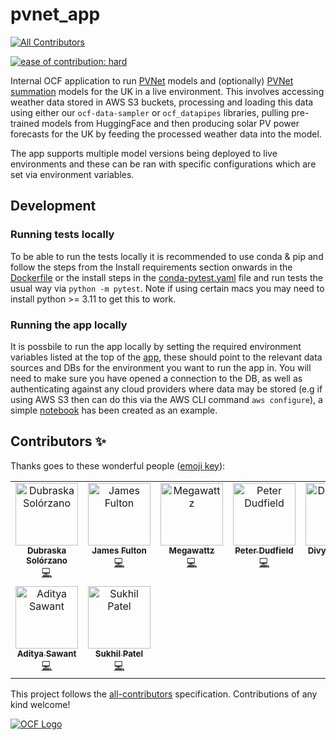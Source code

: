 # pvnet_app
<!-- ALL-CONTRIBUTORS-BADGE:START - Do not remove or modify this section -->
[![All Contributors](https://img.shields.io/badge/all_contributors-9-orange.svg?style=flat-square)](#contributors-)
<!-- ALL-CONTRIBUTORS-BADGE:END -->

[![ease of contribution: hard](https://img.shields.io/badge/ease%20of%20contribution:%20hard-bb2629)](https://github.com/openclimatefix#how-easy-is-it-to-get-involved)

Internal OCF application to run [PVNet](https://github.com/openclimatefix/PVNet) models and (optionally) [PVNet summation](https://github.com/openclimatefix/PVNet-summation) models for the UK in a live environment. This involves accessing weather data stored in AWS S3 buckets, processing and loading this data using either our `ocf-data-sampler` or `ocf_datapipes` libraries, pulling pre-trained models from HuggingFace and then producing solar PV power forecasts for the UK by feeding the processed weather data into the model. 

The app supports multiple model versions being deployed to live environments and these can be ran with specific configurations which are set via environment variables.

## Development

### Running tests locally

To be able to run the tests locally it is recommended to use conda & pip and follow the steps from the Install requirements section onwards in the [Dockerfile](Dockerfile) or the install steps in the [conda-pytest.yaml](.github/workflows/conda-pytest.yaml) file and run tests the usual way via `python -m pytest`. Note if using certain macs you may need to install python >= 3.11 to get this to work.

### Running the app locally

It is possbile to run the app locally by setting the required environment variables listed at the top of the [app](pvnet_app/app.py), these should point to the relevant data sources and DBs for the environment you want to run the app in. You will need to make sure you have opened a connection to the DB, as well as authenticating against any cloud providers where data may be stored (e.g if using AWS S3 then can do this via the AWS CLI command `aws configure`), a simple [notebook](scripts/run_app_local_example.ipynb) has been created as an example.  


## Contributors ✨

Thanks goes to these wonderful people ([emoji key](https://allcontributors.org/docs/en/emoji-key)):

<!-- ALL-CONTRIBUTORS-LIST:START - Do not remove or modify this section -->
<!-- prettier-ignore-start -->
<!-- markdownlint-disable -->
<table>
  <tbody>
    <tr>
      <td align="center" valign="top" width="14.28%"><a href="https://github.com/DubraskaS"><img src="https://avatars.githubusercontent.com/u/87884444?v=4?s=100" width="100px;" alt="Dubraska Solórzano"/><br /><sub><b>Dubraska Solórzano</b></sub></a><br /><a href="https://github.com/openclimatefix/uk-pvnet-app/commits?author=DubraskaS" title="Code">💻</a></td>
      <td align="center" valign="top" width="14.28%"><a href="https://github.com/dfulu"><img src="https://avatars.githubusercontent.com/u/41546094?v=4?s=100" width="100px;" alt="James Fulton"/><br /><sub><b>James Fulton</b></sub></a><br /><a href="https://github.com/openclimatefix/uk-pvnet-app/commits?author=dfulu" title="Code">💻</a></td>
      <td align="center" valign="top" width="14.28%"><a href="https://github.com/zakwatts"><img src="https://avatars.githubusercontent.com/u/47150349?v=4?s=100" width="100px;" alt="Megawattz"/><br /><sub><b>Megawattz</b></sub></a><br /><a href="https://github.com/openclimatefix/uk-pvnet-app/commits?author=zakwatts" title="Code">💻</a></td>
      <td align="center" valign="top" width="14.28%"><a href="https://github.com/peterdudfield"><img src="https://avatars.githubusercontent.com/u/34686298?v=4?s=100" width="100px;" alt="Peter Dudfield"/><br /><sub><b>Peter Dudfield</b></sub></a><br /><a href="https://github.com/openclimatefix/uk-pvnet-app/commits?author=peterdudfield" title="Code">💻</a></td>
      <td align="center" valign="top" width="14.28%"><a href="https://github.com/DivyamAgg24"><img src="https://avatars.githubusercontent.com/u/142659327?v=4?s=100" width="100px;" alt="DivyamAgg24"/><br /><sub><b>DivyamAgg24</b></sub></a><br /><a href="https://github.com/openclimatefix/uk-pvnet-app/commits?author=DivyamAgg24" title="Code">💻</a></td>
      <td align="center" valign="top" width="14.28%"><a href="http://github.com/aryanbhosale"><img src="https://avatars.githubusercontent.com/u/36108149?v=4?s=100" width="100px;" alt="Aryan Bhosale"/><br /><sub><b>Aryan Bhosale</b></sub></a><br /><a href="https://github.com/openclimatefix/uk-pvnet-app/commits?author=aryanbhosale" title="Code">💻</a></td>
      <td align="center" valign="top" width="14.28%"><a href="https://github.com/felix-e-h-p"><img src="https://avatars.githubusercontent.com/u/137530077?v=4?s=100" width="100px;" alt="Felix"/><br /><sub><b>Felix</b></sub></a><br /><a href="https://github.com/openclimatefix/uk-pvnet-app/commits?author=felix-e-h-p" title="Code">💻</a></td>
    </tr>
    <tr>
      <td align="center" valign="top" width="14.28%"><a href="https://github.com/ADIMANV"><img src="https://avatars.githubusercontent.com/u/68527614?v=4?s=100" width="100px;" alt="Aditya Sawant"/><br /><sub><b>Aditya Sawant</b></sub></a><br /><a href="https://github.com/openclimatefix/uk-pvnet-app/commits?author=ADIMANV" title="Code">💻</a></td>
      <td align="center" valign="top" width="14.28%"><a href="https://github.com/Sukh-P"><img src="https://avatars.githubusercontent.com/u/42407101?v=4?s=100" width="100px;" alt="Sukhil Patel"/><br /><sub><b>Sukhil Patel</b></sub></a><br /><a href="https://github.com/openclimatefix/uk-pvnet-app/commits?author=Sukh-P" title="Code">💻</a></td>
    </tr>
  </tbody>
</table>

<!-- markdownlint-restore -->
<!-- prettier-ignore-end -->

<!-- ALL-CONTRIBUTORS-LIST:END -->

This project follows the [all-contributors](https://github.com/all-contributors/all-contributors) specification. Contributions of any kind welcome!

[![OCF Logo](https://cdn.prod.website-files.com/62d92550f6774db58d441cca/6324a2038936ecda71599a8b_OCF_Logo_black_trans.png)](https://openclimatefix.org)
